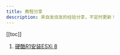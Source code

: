 ```yaml
---
title: 教程分享
description: 来自发烧友的经验分享，不定时更新！
---
```


[[toc]]

1. [硬酷R1安装ESXi 8](https://github.com/KoolCore/ikoolcore/blob/main/docs/guidance/ESXi8-Installation-guidence.md)